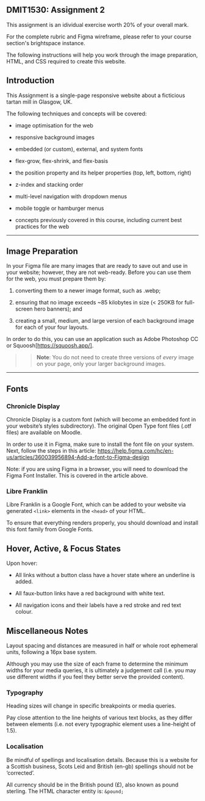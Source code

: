 ## DMIT1530: Assignment 2

This assignment is an idividual exercise worth 20% of your overall mark. 

For the complete rubric and Figma wireframe, please refer to your course section's brightspace instance. 

The following instructions will help you work through the image preparation, HTML, and CSS required to create this website.

## Introduction

This Assignment is a single-page responsive website about a ficticious tartan mill in Glasgow, UK. 

The following techniques and concepts will be covered: 

- image optimisation for the web

- responsive background images

- embedded (or custom), external, and system fonts

- flex-grow, flex-shrink, and flex-basis

- the position property and its helper properties (top, left, bottom, right)

- z-index and stacking order

- multi-level navigation with dropdown menus

- mobile toggle or hamburger menus

- concepts previously covered in this course, including current best practices for the web

---

## Image Preparation

In your Figma file are many images that are ready to save out and use in your website; however, they are not web-ready. Before you can use them for the web, you must prepare them by:

1. converting them to a newer image format, such as .webp;

2. ensuring that no image exceeds ~85 kilobytes in size (< 250KB for full-screen hero banners); and

3. creating a small, medium, and large version of each background image for each of your four layouts. 

In order to do this, you can use an application such as Adobe Photoshop CC or Squoosh[https://squoosh.app/].

>> **Note**: You do not need to create three versions of *every* image on your page, only your larger background images.

---

## Fonts

### Chronicle Display

Chronicle Display is a custom font (which will become an embedded font in your website’s styles subdirectory). The original Open Type font files (.otf files) are available on Moodle.

In order to use it in Figma, make sure to install the font file on your system. Next, follow the steps in this article: https://help.figma.com/hc/en-us/articles/360039956894-Add-a-font-to-Figma-design

Note: if you are using Figma in a browser, you will need to download the Figma Font Installer. This is covered in the article above.


### Libre Franklin

Libre Franklin is a Google Font, which can be added to your website via generated `<link>` elements in the `<head>` of your HTML.

To ensure that everything renders properly, you should download and install this font family from Google Fonts.


## Hover, Active, & Focus States

Upon hover: 

- All links without a button class have a hover state where an underline is added.

- All faux-button links have a red background with white text.

- All navigation icons and their labels have a red stroke and red text colour.


## Miscellaneous Notes

Layout spacing and distances are measured in half or whole root ephemeral units, following a 16px base system.

Although you may use the size of each frame to determine the minimum widths for your media queries, it is ultimately a judgement call (i.e. you may use different widths if you feel they better serve the provided content).


### Typography

Heading sizes will change in specific breakpoints or media queries. 

Pay close attention to the line heights of various text blocks, as they differ between elements (i.e. not every typographic element uses a line-height of 1.5).


### Localisation

Be mindful of spellings and localisation details. Because this is a website for a Scottish business, Scots Leid and British (en-gb) spellings should not be ‘corrected’. 

All currency should be in the British pound (£), also known as pound sterling. The HTML character entity is: `&pound;`